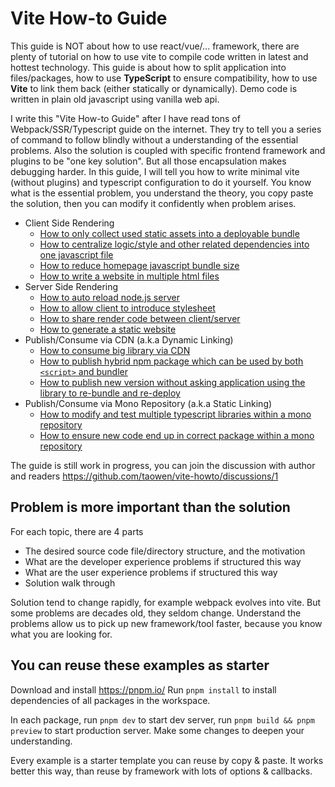 # Vite How-to Guide

This guide is NOT about how to use react/vue/... framework, there are plenty of tutorial on how to use vite to compile code written in latest and hottest technology. This guide is about how to split application into files/packages, how to use **TypeScript** to ensure compatibility, how to use **Vite** to link them back (either statically or dynamically). Demo code is written in plain old javascript using vanilla web api.

I write this "Vite How-to Guide" after I have read tons of Webpack/SSR/Typescript guide on the internet. They try to tell you a series of command to follow blindly without a understanding of the essential problems. Also the solution is coupled with specific frontend framework and plugins to be "one key solution". But all those encapsulation makes debugging harder. In this guide, I will tell you how to write minimal vite (without plugins) and typescript configuration to do it yourself. You know what is the essential problem, you understand the theory, you copy paste the solution, then you can modify it confidently when problem arises.

* Client Side Rendering
    * [How to only collect used static assets into a deployable bundle](./packages/CSR/html-dependencies/)
    * [How to centralize logic/style and other related dependencies into one javascript file](./packages/CSR/everything-in-js/)
    * [How to reduce homepage javascript bundle size](./packages/CSR/reduce-homepage-size/)
    * [How to write a website in multiple html files](./packages/CSR/multiple-html-pages/)
* Server Side Rendering
    * [How to auto reload node.js server](./packages/SSR/auto-reload-node-server/)
    * [How to allow client to introduce stylesheet](./packages/SSR/share-index-html/)
    * [How to share render code between client/server](./packages/SSR/isomorphic-render/)
    * [How to generate a static website](./packages/SSR/generate-static-website/)
* Publish/Consume via CDN (a.k.a Dynamic Linking)
    * [How to consume big library via CDN](./packages/DYNAMIC-LINKING/use-big-library-via-cdn)
    * [How to publish hybrid npm package which can be used by both `<script>` and bundler](./packages/DYNAMIC-LINKING/hybrid-npm-package/)
    * [How to publish new version without asking application using the library to re-bundle and re-deploy](./packages/DYNAMIC-LINKING/remote-package/)
* Publish/Consume via Mono Repository (a.k.a Static Linking)
    * [How to modify and test multiple typescript libraries within a mono repository](./packages/STATIC-LINKING/multiple-ts-libs/)
    * [How to ensure new code end up in correct package within a mono repository](./packages/STATIC-LINKING/inversion-of-control/)

The guide is still work in progress, you can join the discussion with author and readers https://github.com/taowen/vite-howto/discussions/1

## Problem is more important than the solution

For each topic, there are 4 parts

* The desired source code file/directory structure, and the motivation
* What are the developer experience problems if structured this way
* What are the user experience problems if structured this way
* Solution walk through

Solution tend to change rapidly, for example webpack evolves into vite. 
But some problems are decades old, they seldom change.
Understand the problems allow us to pick up new framework/tool faster, because you know what you are looking for.

## You can reuse these examples as starter

Download and install https://pnpm.io/ Run `pnpm install` to install dependencies of all packages in the workspace. 

In each package, run `pnpm dev` to start dev server, run `pnpm build && pnpm preview` to start production server. Make some changes to deepen your understanding.

Every example is a starter template you can reuse by copy & paste. It works better this way, than reuse by framework with lots of options & callbacks.